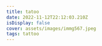 ```yaml
---
title: tatoo
date: 2022-11-12T22:12:03.210Z
isDisplay: false
cover: assets/images/immg567.jpeg
tags: tattoo
---
```

